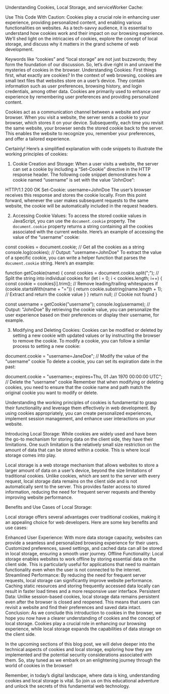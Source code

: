Understanding Cookies, Local Storage, and serviceWorker Cache:

Use This Code With Caution:
Cookies play a crucial role in enhancing user experience, providing personalized content, and enabling various functionalities on websites. As a tech-savvy audience, it is essential to understand how cookies work and their impact on our browsing experience. We’ll shed light on the intricacies of cookies, explore the concept of local storage, and discuss why it matters in the grand scheme of web development.

Keywords like “cookies” and “local storage” are not just buzzwords; they form the foundation of our discussion. So, let’s dive right in and unravel the mysteries of cookies in the browser.
Understanding Cookies:
First things first, what exactly are cookies? In the context of web browsing, cookies are small text files that websites store on a user’s device. They contain information such as user preferences, browsing history, and login credentials, among other data. Cookies are primarily used to enhance user experience by remembering user preferences and providing personalized content.

Cookies act as a communication channel between a website and your browser. When you visit a website, the server sends a cookie to your browser, which stores it on your device. Subsequently, each time you revisit the same website, your browser sends the stored cookie back to the server. This enables the website to recognize you, remember your preferences, and offer a tailored experience.


Certainly! Here’s a simplified explanation with code snippets to illustrate the working principles of cookies:

1. Cookie Creation and Storage:
When a user visits a website, the server can set a cookie by including a “Set-Cookie” directive in the HTTP response header. The following code snippet demonstrates how a cookie named “username” is set with the value “JohnDoe”:

HTTP/1.1 200 OK
Set-Cookie: username=JohnDoe
The user’s browser receives this response and stores the cookie locally. From this point forward, whenever the user makes subsequent requests to the same website, the cookie will be automatically included in the request headers.

2. Accessing Cookie Values:
To access the stored cookie values in JavaScript, you can use the `document.cookie` property. The `document.cookie` property returns a string containing all the cookies associated with the current website. Here’s an example of accessing the value of the “username” cookie:

const cookies = document.cookie; // Get all the cookies as a string
console.log(cookies); // Output: "username=JohnDoe"
To extract the value of a specific cookie, you can write a helper function that parses the `document.cookie` string. Here’s an example:

function getCookie(name) {
  const cookies = document.cookie.split(";"); // Split the string into individual cookies
  for (let i = 0; i < cookies.length; i++) {
    const cookie = cookies[i].trim(); // Remove leading/trailing whitespaces
    if (cookie.startsWith(name + "=")) {
      return cookie.substring(name.length + 1); // Extract and return the cookie value
    }
  }
  return null; // Cookie not found
}

const username = getCookie("username");
console.log(username); // Output: "JohnDoe"
By retrieving the cookie value, you can personalize the user experience based on their preferences or display their username, for example.

3. Modifying and Deleting Cookies:
Cookies can be modified or deleted by setting a new cookie with updated values or by instructing the browser to remove the cookie. To modify a cookie, you can follow a similar process to setting a new cookie:

document.cookie = "username=JaneDoe"; // Modify the value of the "username" cookie
To delete a cookie, you can set its expiration date in the past:

document.cookie = "username=; expires=Thu, 01 Jan 1970 00:00:00 UTC"; // Delete the "username" cookie
Remember that when modifying or deleting cookies, you need to ensure that the cookie name and path match the original cookie you want to modify or delete.

Understanding the working principles of cookies is fundamental to grasp their functionality and leverage them effectively in web development. By using cookies appropriately, you can create personalized experiences, implement session management, and enhance user interactions on your website.

Introducing Local Storage:
While cookies are widely used and have been the go-to mechanism for storing data on the client side, they have their limitations. One such limitation is the relatively small size restriction on the amount of data that can be stored within a cookie. This is where local storage comes into play.

Local storage is a web storage mechanism that allows websites to store a larger amount of data on a user’s device, beyond the size limitations of traditional cookies. Unlike cookies, which are sent to the server with every request, local storage data remains on the client side and is not automatically sent to the server. This provides faster access to stored information, reducing the need for frequent server requests and thereby improving website performance.


Benefits and Use Cases of Local Storage:

Local storage offers several advantages over traditional cookies, making it an appealing choice for web developers. Here are some key benefits and use cases:

Enhanced User Experience: With more data storage capacity, websites can provide a seamless and personalized browsing experience for their users. Customized preferences, saved settings, and cached data can all be stored in local storage, ensuring a smooth user journey.
Offline Functionality: Local storage enables websites to work offline by storing essential data on the client side. This is particularly useful for applications that need to maintain functionality even when the user is not connected to the internet.
Streamlined Performance: By reducing the need for frequent server requests, local storage can significantly improve website performance. Caching static resources and storing frequently accessed data locally can result in faster load times and a more responsive user interface.
Persistent Data: Unlike session-based cookies, local storage data remains persistent even after the browser is closed and reopened. This means that users can revisit a website and find their preferences and saved data intact.
Conclusion:
As we conclude this introduction to cookies in the browser, we hope you now have a clearer understanding of cookies and the concept of local storage. Cookies play a crucial role in enhancing our browsing experience, while local storage expands the capabilities of data storage on the client side.

In the upcoming sections of this blog post, we will delve deeper into the technical aspects of cookies and local storage, exploring how they are implemented and the potential security considerations associated with them. So, stay tuned as we embark on an enlightening journey through the world of cookies in the browser!

Remember, in today’s digital landscape, where data is king, understanding cookies and local storage is vital. So join us on this educational adventure and unlock the secrets of this fundamental web technology.